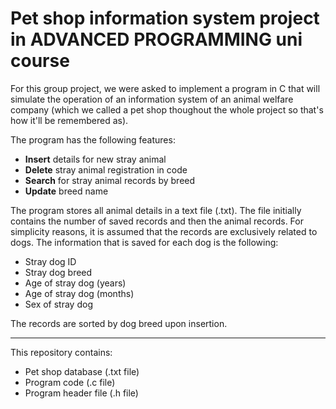 # Pet shop information system project in ADVANCED PROGRAMMING uni course

For this group project, we were asked to implement a program in C that will simulate the operation of an information system of an animal welfare company (which we called a pet shop thoughout the whole project so that's how it'll be remembered as).

The program has the following features:
- **Insert** details for new stray animal
- **Delete** stray animal registration in code
- **Search** for stray animal records by breed
- **Update** breed name

The program stores all animal details in a text file (.txt). The file initially contains the number of saved records and then the animal records. For simplicity reasons, it is assumed that the records are exclusively related to dogs. The information that is saved for each dog is the following:
- Stray dog ID
- Stray dog breed
- Age of stray dog (years)
- Age of stray dog (months)
- Sex of stray dog

The records are sorted by dog breed upon insertion.

----

This repository contains:
- Pet shop database (.txt file)
- Program code (.c file)
- Program header file (.h file)

